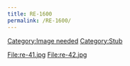 ```yaml
---
title: RE-1600
permalink: /RE-1600/
---
```


[Category:Image needed](/Category:Image_needed "wikilink") [Category:Stub](/Category:Stub "wikilink")

[<File:re-41.jpg>](/File:re-41.jpg "wikilink") [<File:re-42.jpg>](/File:re-42.jpg "wikilink")